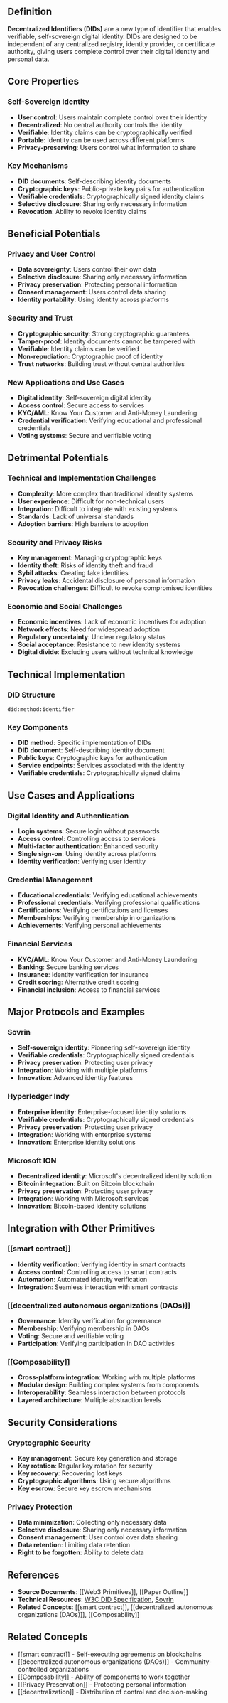 ## Definition

**Decentralized Identifiers (DIDs)** are a new type of identifier that enables verifiable, self-sovereign digital identity. DIDs are designed to be independent of any centralized registry, identity provider, or certificate authority, giving users complete control over their digital identity and personal data.

## Core Properties

### Self-Sovereign Identity
- **User control**: Users maintain complete control over their identity
- **Decentralized**: No central authority controls the identity
- **Verifiable**: Identity claims can be cryptographically verified
- **Portable**: Identity can be used across different platforms
- **Privacy-preserving**: Users control what information to share

### Key Mechanisms
- **DID documents**: Self-describing identity documents
- **Cryptographic keys**: Public-private key pairs for authentication
- **Verifiable credentials**: Cryptographically signed identity claims
- **Selective disclosure**: Sharing only necessary information
- **Revocation**: Ability to revoke identity claims

## Beneficial Potentials

### Privacy and User Control
- **Data sovereignty**: Users control their own data
- **Selective disclosure**: Sharing only necessary information
- **Privacy preservation**: Protecting personal information
- **Consent management**: Users control data sharing
- **Identity portability**: Using identity across platforms

### Security and Trust
- **Cryptographic security**: Strong cryptographic guarantees
- **Tamper-proof**: Identity documents cannot be tampered with
- **Verifiable**: Identity claims can be verified
- **Non-repudiation**: Cryptographic proof of identity
- **Trust networks**: Building trust without central authorities

### New Applications and Use Cases
- **Digital identity**: Self-sovereign digital identity
- **Access control**: Secure access to services
- **KYC/AML**: Know Your Customer and Anti-Money Laundering
- **Credential verification**: Verifying educational and professional credentials
- **Voting systems**: Secure and verifiable voting

## Detrimental Potentials

### Technical and Implementation Challenges
- **Complexity**: More complex than traditional identity systems
- **User experience**: Difficult for non-technical users
- **Integration**: Difficult to integrate with existing systems
- **Standards**: Lack of universal standards
- **Adoption barriers**: High barriers to adoption

### Security and Privacy Risks
- **Key management**: Managing cryptographic keys
- **Identity theft**: Risks of identity theft and fraud
- **Sybil attacks**: Creating fake identities
- **Privacy leaks**: Accidental disclosure of personal information
- **Revocation challenges**: Difficult to revoke compromised identities

### Economic and Social Challenges
- **Economic incentives**: Lack of economic incentives for adoption
- **Network effects**: Need for widespread adoption
- **Regulatory uncertainty**: Unclear regulatory status
- **Social acceptance**: Resistance to new identity systems
- **Digital divide**: Excluding users without technical knowledge

## Technical Implementation

### DID Structure
```
did:method:identifier
```

### Key Components
- **DID method**: Specific implementation of DIDs
- **DID document**: Self-describing identity document
- **Public keys**: Cryptographic keys for authentication
- **Service endpoints**: Services associated with the identity
- **Verifiable credentials**: Cryptographically signed claims

## Use Cases and Applications

### Digital Identity and Authentication
- **Login systems**: Secure login without passwords
- **Access control**: Controlling access to services
- **Multi-factor authentication**: Enhanced security
- **Single sign-on**: Using identity across platforms
- **Identity verification**: Verifying user identity

### Credential Management
- **Educational credentials**: Verifying educational achievements
- **Professional credentials**: Verifying professional qualifications
- **Certifications**: Verifying certifications and licenses
- **Memberships**: Verifying membership in organizations
- **Achievements**: Verifying personal achievements

### Financial Services
- **KYC/AML**: Know Your Customer and Anti-Money Laundering
- **Banking**: Secure banking services
- **Insurance**: Identity verification for insurance
- **Credit scoring**: Alternative credit scoring
- **Financial inclusion**: Access to financial services

## Major Protocols and Examples

### Sovrin
- **Self-sovereign identity**: Pioneering self-sovereign identity
- **Verifiable credentials**: Cryptographically signed credentials
- **Privacy preservation**: Protecting user privacy
- **Integration**: Working with multiple platforms
- **Innovation**: Advanced identity features

### Hyperledger Indy
- **Enterprise identity**: Enterprise-focused identity solutions
- **Verifiable credentials**: Cryptographically signed credentials
- **Privacy preservation**: Protecting user privacy
- **Integration**: Working with enterprise systems
- **Innovation**: Enterprise identity solutions

### Microsoft ION
- **Decentralized identity**: Microsoft's decentralized identity solution
- **Bitcoin integration**: Built on Bitcoin blockchain
- **Privacy preservation**: Protecting user privacy
- **Integration**: Working with Microsoft services
- **Innovation**: Bitcoin-based identity solutions

## Integration with Other Primitives

### [[smart contract]]
- **Identity verification**: Verifying identity in smart contracts
- **Access control**: Controlling access to smart contracts
- **Automation**: Automated identity verification
- **Integration**: Seamless interaction with smart contracts

### [[decentralized autonomous organizations (DAOs)]]
- **Governance**: Identity verification for governance
- **Membership**: Verifying membership in DAOs
- **Voting**: Secure and verifiable voting
- **Participation**: Verifying participation in DAO activities

### [[Composability]]
- **Cross-platform integration**: Working with multiple platforms
- **Modular design**: Building complex systems from components
- **Interoperability**: Seamless interaction between protocols
- **Layered architecture**: Multiple abstraction levels

## Security Considerations

### Cryptographic Security
- **Key management**: Secure key generation and storage
- **Key rotation**: Regular key rotation for security
- **Key recovery**: Recovering lost keys
- **Cryptographic algorithms**: Using secure algorithms
- **Key escrow**: Secure key escrow mechanisms

### Privacy Protection
- **Data minimization**: Collecting only necessary data
- **Selective disclosure**: Sharing only necessary information
- **Consent management**: User control over data sharing
- **Data retention**: Limiting data retention
- **Right to be forgotten**: Ability to delete data

## References

- **Source Documents**: [[Web3 Primitives]], [[Paper Outline]]
- **Technical Resources**: [W3C DID Specification](https://www.w3.org/TR/did-core/), [Sovrin](https://sovrin.org/)
- **Related Concepts**: [[smart contract]], [[decentralized autonomous organizations (DAOs)]], [[Composability]]

## Related Concepts

- [[smart contract]] - Self-executing agreements on blockchains
- [[decentralized autonomous organizations (DAOs)]] - Community-controlled organizations
- [[Composability]] - Ability of components to work together
- [[Privacy Preservation]] - Protecting personal information
- [[decentralization]] - Distribution of control and decision-making
